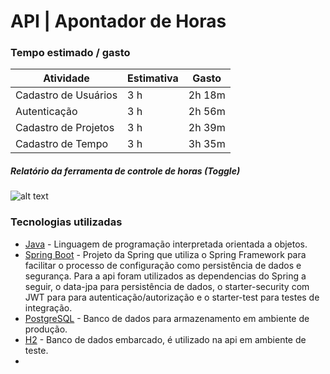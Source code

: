 # API | Apontador de Horas

### Tempo estimado / gasto
| Atividade | Estimativa | Gasto |
| ------ | ------ | ------ |
| Cadastro de Usuários | 3 h | 2h 18m |
| Autenticação | 3 h | 2h 56m |
| Cadastro de Projetos | 3 h | 2h 39m |
| Cadastro de Tempo | 3 h | 3h 35m |
##### Relatório da ferramenta de controle de horas (Toggle)
![alt text](https://s3-sa-east-1.amazonaws.com/jhonatan-carvalho/tempoGasto.png)

### Tecnologias utilizadas
* [Java] - Linguagem de programação interpretada orientada a objetos.
* [Spring Boot] - Projeto da Spring que utiliza o Spring Framework para facilitar o processo de configuração como persistência de dados e segurança. Para a api foram utilizados as dependencias do Spring a seguir, o data-jpa para persistência de dados, o starter-security com JWT para para autenticação/autorização e o starter-test para testes de integração.
* [PostgreSQL] - Banco de dados para armazenamento em ambiente de produção.
* [H2] - Banco de dados embarcado, é utilizado na api em ambiente de teste.
* 
 [Java]: <https://www.java.com/pt_BR/>
 [Spring Boot]: <https://projects.spring.io/spring-boot/>
 [PostgreSQL]: <https://www.postgresql.org/>
 [H2]: <http://www.h2database.com/html/main.html/>